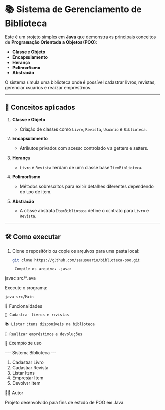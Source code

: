 # 📚 Sistema de Gerenciamento de Biblioteca

Este é um projeto simples em **Java** que demonstra os principais conceitos de **Programação Orientada a Objetos (POO)**:
- **Classe e Objeto**
- **Encapsulamento**
- **Herança**
- **Polimorfismo**
- **Abstração**

O sistema simula uma biblioteca onde é possível cadastrar livros, revistas, gerenciar usuários e realizar empréstimos.

---

## 🚀 Conceitos aplicados

1. **Classe e Objeto**
    - Criação de classes como `Livro`, `Revista`, `Usuario` e `Biblioteca`.

2. **Encapsulamento**
    - Atributos privados com acesso controlado via getters e setters.

3. **Herança**
    - `Livro` e `Revista` herdam de uma classe base `ItemBiblioteca`.

4. **Polimorfismo**
    - Métodos sobrescritos para exibir detalhes diferentes dependendo do tipo de item.

5. **Abstração**
    - A classe abstrata `ItemBiblioteca` define o contrato para `Livro` e `Revista`.

---

## 🛠️ Como executar

1. Clone o repositório ou copie os arquivos para uma pasta local:
   ```bash
   git clone https://github.com/seuusuario/biblioteca-poo.git

    Compile os arquivos .java:

javac src/*.java

Execute o programa:

    java src/Main

🎯 Funcionalidades

    📖 Cadastrar livros e revistas

    📚 Listar itens disponíveis na biblioteca

    🔄 Realizar empréstimos e devoluções

📌 Exemplo de uso

--- Sistema Biblioteca ---
1. Cadastrar Livro
2. Cadastrar Revista
4. Listar Itens
5. Emprestar Item
6. Devolver Item

👨‍💻 Autor

Projeto desenvolvido para fins de estudo de POO em Java.


